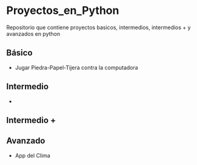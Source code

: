 # Proyectos_en_Python
 Repositorio que contiene proyectos basicos, intermedios, intermedios + y avanzados en python
## Básico
* Jugar Piedra-Papel-Tijera contra la computadora

## Intermedio
* 

## Intermedio +

## Avanzado
* App del Clima